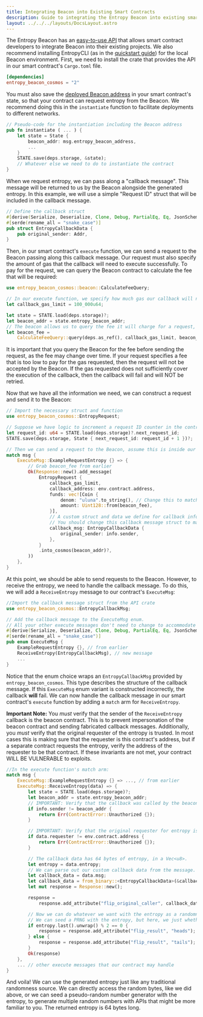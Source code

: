 ```yaml
---
title: Integrating Beacon into Existing Smart Contracts
description: Guide to integrating the Entropy Beacon into existing smart contracts
layout: ../../../layouts/DocsLayout.astro
---
```

The Entropy Beacon has an [easy-to-use API](https://crates.io/crates/entropy_beacon_cosmos) that allows smart contract developers to integrate Beacon into their existing projects. We also recommend installing EntropyCLI (as in the [quickstart guide](/beacon/docs/quickstart)) for the local Beacon environment. First, we need to install the crate that provides the API in our smart contract's `Cargo.toml` file.

```toml
[dependencies]
entropy_beacon_cosmos = "2"
```

You must also save the [deployed Beacon address](/beacon/docs/deployed-addresses) in your smart contract's state, so that your contract can request entropy from the Beacon. We recommend doing this in the `instantiate` function to facilitate deployments to different networks.

```rust
// Pseudo-code for the instantiation including the Beacon address
pub fn instantiate ( ... ) {
    let state = State {
        beacon_addr: msg.entropy_beacon_address,
        ...
    }
    STATE.save(deps.storage, &state);
    // Whatever else we need to do to instantiate the contract
}
```

When we request entropy, we can pass along a "callback message". This message will be returned to us by the Beacon alongside the generated entropy. In this example, we will use a simple "Request ID" struct that will be included in the callback message.

```rust
// Define the callback struct
#[derive(Serialize, Deserialize, Clone, Debug, PartialEq, Eq, JsonSchema)]
#[serde(rename_all = "snake_case")]
pub struct EntropyCallbackData {
    pub original_sender: Addr,
}
```

Then, in our smart contract's `execute` function, we can send a request to the Beacon passing along this callback message. Our request must also specify the amount of gas that the callback will need to execute successfully. To pay for the request, we can query the Beacon contract to calculate the fee that will be required:

```rust
use entropy_beacon_cosmos::beacon::CalculateFeeQuery;

// In our execute function, we specify how much gas our callback will need:
let callback_gas_limit = 100_000u64;

let state = STATE.load(deps.storage)?;
let beacon_addr = state.entropy_beacon_addr;
// The beacon allows us to query the fee it will charge for a request, given the gas limit we provide.
let beacon_fee =
    CalculateFeeQuery::query(deps.as_ref(), callback_gas_limit, beacon_addr.clone())?;
```
It is important that you query the Beacon for the fee before sending the request, as the fee may change over time. If your request specifies a fee that is too low to pay for the gas requested, then the request will not be accepted by the Beacon. If the gas requested does not sufficiently cover the execution of the callback, then the callback will fail and will NOT be retried.


Now that we have all the information we need, we can construct a request and send it to the Beacon:

```rust
// Import the necessary struct and function
use entropy_beacon_cosmos::EntropyRequest;

// Suppose we have logic to increment a request ID counter in the contract's state:
let request_id: u64 = STATE.load(deps.storage)?.next_request_id;
STATE.save(deps.storage, State { next_request_id: request_id + 1 })?;

// Then we can send a request to the Beacon, assume this is inside our `execute` function:
match msg {
    ExecuteMsg::ExampleRequestEntropy {} => {
        // Grab beacon_fee from earlier
        Ok(Response::new().add_message(
            EntropyRequest {
                callback_gas_limit,
                callback_address: env.contract.address,
                funds: vec![Coin {
                    denom: "uluna".to_string(), // Change this to match your chain's native token.
                    amount: Uint128::from(beacon_fee),
                }],
                // A custom struct and data we define for callback info.
                // You should change this callback message struct to match the information your contract needs.
                callback_msg: EntropyCallbackData {
                    original_sender: info.sender,
                },
            }
            .into_cosmos(beacon_addr)?,
        ))
    },
}
```

At this point, we should be able to send requests to the Beacon. However, to receive the entropy, we need to handle the callback message. To do this, we will add a `ReceiveEntropy` message to our contract's `ExecuteMsg`:

```rust
//Import the callback message struct from the API crate
use entropy_beacon_cosmos::EntropyCallbackMsg;

// Add the callback message to the ExecuteMsg enum.
// All your other execute messages don't need to change to accommodate the new message.
#[derive(Serialize, Deserialize, Clone, Debug, PartialEq, Eq, JsonSchema)]
#[serde(rename_all = "snake_case")]
pub enum ExecuteMsg {
    ExampleRequestEntropy {}, // from earlier
    ReceiveEntropy(EntropyCallbackMsg), // new message
    ...
}
```

Notice that the enum choice wraps an `EntropyCallbackMsg` provided by `entropy_beacon_cosmos`. This type describes the structure of the callback message. If this `ExecuteMsg` enum variant is constructed incorrectly, the callback **will** fail. We can now handle the callback message in our smart contract's `execute` function by adding a `match` arm for `ReceiveEntropy`.  

**Important Note:** You _must_ verify that the sender of the `ReceiveEntropy` callback is the beacon contract. This is to prevent impersonation of the beacon contract and sending fabricated callback messages. Additionally, you _must_ verify that the original requester of the entropy is trusted. In most cases this is making sure that the requester is this contract's address, but if a separate contract requests the entropy, verify the address of the requester to be that contract. If these invariants are not met, your contract WILL BE VULNERABLE to exploits.

```rust
//In the execute function's match arm:
match msg {
    ExecuteMsg::ExampleRequestEntropy {} => ..., // from earlier
    ExecuteMsg::ReceiveEntropy(data) => {
        let state = STATE.load(deps.storage)?;
        let beacon_addr = state.entropy_beacon_addr;
        // IMPORTANT: Verify that the callback was called by the beacon, and not by someone else.
        if info.sender != beacon_addr {
            return Err(ContractError::Unauthorized {});
        }

        // IMPORTANT: Verify that the original requester for entropy is trusted (e.g.: this contract)
        if data.requester != env.contract.address {
            return Err(ContractError::Unauthorized {});
        }

        // The callback data has 64 bytes of entropy, in a Vec<u8>.
        let entropy = data.entropy;
        // We can parse out our custom callback data from the message.
        let callback_data = data.msg;
        let callback_data = from_binary::<EntropyCallbackData>(&callback_data)?;
        let mut response = Response::new();

        response =
            response.add_attribute("flip_original_caller", callback_data.original_sender);

        // Now we can do whatever we want with the entropy as a randomness source!
        // We can seed a PRNG with the entropy, but here, we just whether the last byte is even or odd.
        if entropy.last().unwrap() % 2 == 0 {
            response = response.add_attribute("flip_result", "heads");
        } else {
            response = response.add_attribute("flip_result", "tails");
        }
        Ok(response)
    },
    ... // other execute messages that our contract may handle
}
```

And voila! We can use the generated entropy just like any traditional randomness source. We can directly access the random bytes, like we did above, or we can seed a pseudo-random number generator with the entropy, to generate multiple random numbers with APIs that might be more familiar to you. The returned entropy is 64 bytes long.